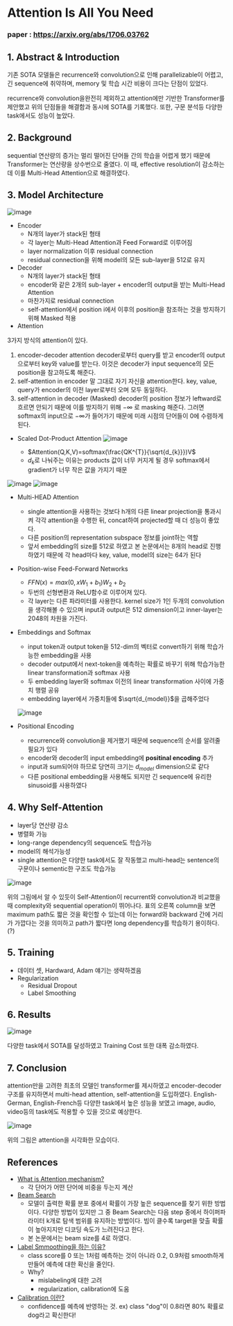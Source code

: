 # Attention Is All You Need
### paper : https://arxiv.org/abs/1706.03762

## 1. Abstract & Introduction
기존 SOTA 모델들은 recurrence와 convolution으로 인해 parallelizable이 어렵고, 긴 sequence에 취약하며, memory 및 학습 시간 비용이 크다는 단점이 있었다.

recurrence와 convolution을완전히 제외하고 attention에만 기반한 Transformer를 제안했고 위의 단점들을 해결함과 동시에 SOTA를 기록했다. 또한, 구문 분석등 다양한
task에서도 성능이 높았다.

## 2. Background
sequential 연산량의 증가는 멀리 떨어진 단어들 간의 학습을 어렵게 했기 때문에 Transformer는 연산량을 상수번으로 줄였다. 이 때, effective resolution이 감소하는데 이를 Multi-Head Attention으로 해결하였다.

## 3. Model Architecture
![image](https://user-images.githubusercontent.com/70709889/176033237-bcc03398-0f12-42d5-9173-d233f9ef52be.png)

- Encoder
  - N개의 layer가 stack된 형태
  - 각 layer는 Multi-Head Attention과 Feed Forward로 이루어짐
  - layer normalization 이후 residual connection
  - residual connection을 위해 model의 모든 sub-layer을 512로 유지
- Decoder
  - N개의 layer가 stack된 형태
  - encoder와 같은 2개의 sub-layer + encoder의 output을 받는 Multi-Head Attention
  - 마찬가지로 residual connection
  - self-attention에서 position i에서 이후의 position을 참조하는 것을 방지하기 위해 Masked 적용
- Attention

3가지 방식의 attention이 있다.
1. encoder-decoder attention
decoder로부터 query를 받고 encoder의 output으로부터 key와 value를 받는다. 이것은 decoder가 input sequence의 모든 position을 참고하도록 해준다.
2. self-attention in encoder
말 그대로 자기 자신을 attention한다. key, value, query가 encoder의 이전 layer로부터 오며 모두 동일하다.
3. self-attention in decoder (Masked)
decoder의 position 정보가 leftward로 흐르면 안되기 때문에 이를 방지하기 위해 $-\infty$ 로 masking 해준다. 그러면 softmax의 input으로 $-\infty$가 들어가기 때문에 미래 시점의 단어들이 0에 수렴하게 된다.

  - Scaled Dot-Product Attention
![image](https://user-images.githubusercontent.com/70709889/176039169-9bdfa9c2-b4d7-45ef-a7f0-ea009fd2f548.png)

    - $Attention(Q,K,V)=softmax(\frac{QK^{T}}{\sqrt{d_{k}}})V$
    - $d_{k}$로 나눠주는 이유는 products 값이 너무 커지게 될 경우 softmax에서 gradient가 너무 작은 값을 가지기 때문
    
![image](https://user-images.githubusercontent.com/70709889/176039860-cf8b4c2c-f462-4431-8ac3-028a3b10d136.png)
![image](https://user-images.githubusercontent.com/70709889/176040649-18e5461a-9dbc-4a22-b438-cec23b2b4daa.png)

  - Multi-HEAD Attention
    - single attention을 사용하는 것보다 h개의 다른 linear projection을 통과시켜 각각 attention을 수행한 뒤, concat하여 projected할 때 더 성능이 좋았다.
    - 다른 position의 representation subspace 정보를 joint하는 역할
    - 앞서 embedding의 size를 512로 하였고 본 논문에서는 8개의 head로 진행하였기 때문에 각 head마다 key, value, model의 size는 64가 된다
- Position-wise Feed-Forward Networks
  - $FFN(x)=max(0,xW_{1}+b_{1})W_{2}+b_{2}$
  - 두번의 선형변환과 ReLU함수로 이루어져 있다.
  - 각 layer는 다른 파라미터를 사용한다. kernel size가 1인 두개의 convolution을 생각해볼 수 있으며 input과 output은 512 dimension이고 inner-layer는 2048의 차원을 가진다.
- Embeddings and Softmax
  - input token과 output token을 512-dim의 벡터로 convert하기 위해 학습가능한 embedding을 사용
  - decoder output에서 next-token을 예측하는 확률로 바꾸기 위해 학습가능한 linear transformation과 softmax 사용
  - 두 embedding layer와 softmax 이전의 linear transformation 사이에 가중치 행렬 공유
  - embedding layer에서 가중치들에 $\sqrt{d_{model}}$을 곱해주었다
  
  ![image](https://user-images.githubusercontent.com/70709889/176045581-a232e2f2-bdc5-438e-b7bd-4d715d68111e.png)

- Positional Encoding
  - recurrence와 convolution을 제거했기 때문에 sequence의 순서를 알려줄 필요가 있다
  - encoder와 decoder의 input embedding에 **positinal encoding** 추가
  - input과 sum되어야 하므로 당연히 크기는 $d_{model}$ dimension으로 같다
  - 다른 positional embedding을 사용해도 되지만 긴 sequence에 유리한 sinusoid를 사용하였다
## 4. Why Self-Attention
- layer당 연산량 감소
- 병렬화 가능
- long-range dependency의 sequence도 학습가능
- model의 해석가능성
- single attention은 다양한 task에서도 잘 작동했고 multi-head는 sentence의 구문이나 sementic한 구조도 학습가능

![image](https://user-images.githubusercontent.com/70709889/176091465-94743c65-7a53-490a-90c9-4a3f59f62ecd.png)

위의 그림에서 알 수 있듯이 Self-Attention이 recurrent와 convolution과 비교했을 때 complexity와 sequential operation이 뛰어나다. 표의 오른쪽 column을 보면 maximum path도 짧은 것을 확인할 수 있는데 이는 forward와 backward 간에 거리가 가깝다는 것을 의미하고 path가 짧다면 long dependency를 학습하기 용이하다. (?)
## 5. Training
- 데이터 셋, Hardward, Adam 얘기는 생략하겠음
- Regularization
  - Residual Dropout
  - Label Smoothing
## 6. Results
![image](https://user-images.githubusercontent.com/70709889/176095028-27f21d89-328e-4df8-a146-771999b66e68.png)

다양한 task에서 SOTA를 달성하였고 Training Cost 또한 대폭 감소하였다.
## 7. Conclusion
attention만을 고려한 최초의 모델인 transformer를 제시하였고 encoder-decoder 구조를 유지하면서 multi-head attention, self-attention을 도입하였다.
English-German, English-French등 다양한 task에서 높은 성능을 보였고   image, audio, video등의 task에도 적용할 수 있을 것으로 예상한다.

![image](https://user-images.githubusercontent.com/70709889/176092935-623425c3-ab51-444c-a829-9e28a8328377.png)

위의 그림은 attention을 시각화한 모습이다.

## References
- [What is Attention mechanism?](https://wikidocs.net/22893)
  - 각 단어가 어떤 단어에 비중을 두는지 계산
- [Beam Search](https://velog.io/@nawnoes/%EC%9E%90%EC%97%B0%EC%96%B4%EC%B2%98%EB%A6%AC-Beam-Search)
  - 모델이 출력한 확률 분포 중에서 확률이 가장 높은 sequence를 찾기 위한 방법이다. 다양한 방법이 있지만 그 중 Beam Search는 다음 step 중에서 하이퍼파라미터 k개로 탐색 범위를 유지하는 방법이다. 빔이 클수록 target을 맞출 확률이 높아지지만 디코딩 속도가 느려진다고 한다.
  - 본 논문에서는 beam size를 4로 하였다.
- [Label Smmoothing을 하는 이유?](https://3months.tistory.com/465)
  - class score를 0 또는 1처럼 예측하는 것이 아니라 0.2, 0.9처럼 smooth하게 만들어 예측에 대한 확신을 줄인다. 
  - Why? 
    - mislabeling에 대한 고려
    - regularization, calibration에 도움
- [Calibration 이란?](https://3months.tistory.com/490)
  - confidence를 예측에 반영하는 것. ex) class "dog"이 0.8라면 80% 확률로 dog라고 확신한다!
